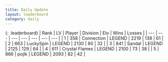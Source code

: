 ```yaml
---
title: Daily Update
layout: leaderboard
category: daily
---
```


{: .leaderboard}
| Rank | LV | Player | Division | Elo | Wins | Losses |
| --- | --- | --- | --- | --- | --- | --- |
| <span data-change="0">1</span> | 358 | <span title="ID: 539711">Connection</span> | LEGEND | <span data-change="46">2219</span> | <span data-change="16">138</span> | <span data-change="1">61</span> |
| <span data-change="2">2</span> | 663 | <span title="ID: 498412">LuckySpin</span> | LEGEND | <span data-change="39">2130</span> | <span data-change="5">80</span> | <span data-change="0">32</span> |
| <span data-change="-1">3</span> | 841 | <span title="ID: 315148">Sandal</span> | LEGEND | <span data-change="-14">2125</span> | <span data-change="4">129</span> | <span data-change="3">64</span> |
| <span data-change="55">4</span> | 611 | <span title="ID: 163201">Crystal Flames</span> | LEGEND | <span data-change="133">2100</span> | <span data-change="26">73</span> | <span data-change="10">38</span> |
| <span data-change="0">5</span> | 866 | <span title="ID: 4783">pojlk</span> | LEGEND | <span data-change="8">2093</span> | <span data-change="10">82</span> | <span data-change="5">42</span> |